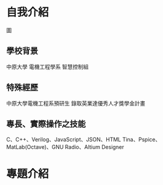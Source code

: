 # 自我介紹
圖
## 學校背景
中原大學
電機工程學系
智慧控制組

## 特殊經歷
中原大學電機工程系預研生
錄取英業達優秀人才獎學金計畫

## 專長、實際操作之技能
C、C++、Verilog、JavaScript、JSON、HTML
Tina、Pspice、MatLab(Octave)、GNU Radio、Altium Designer

# 專題介紹
